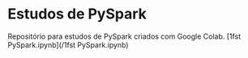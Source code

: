 # Estudos de PySpark
Repositório para estudos de PySpark criados com Google Colab.
[1fst PySpark.ipynb](/1fst PySpark.ipynb)
